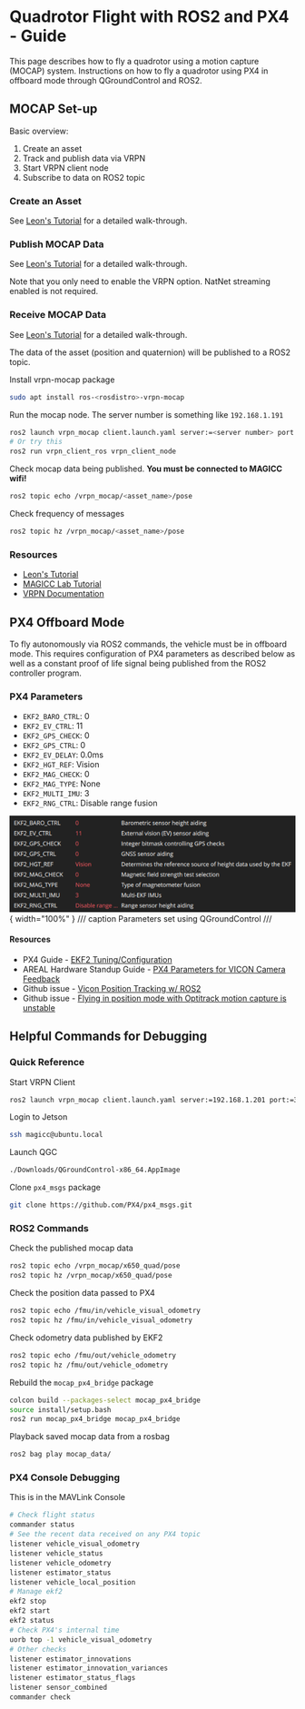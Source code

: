 # Quadrotor Flight with ROS2 and PX4 - Guide

This page describes how to fly a quadrotor using a motion capture (MOCAP) system. Instructions on how to fly a quadrotor using PX4 in offboard mode through QGroundControl and ROS2.

## MOCAP Set-up

Basic overview:

1. Create an asset
2. Track and publish data via VRPN
3. Start VRPN client node
4. Subscribe to data on ROS2 topic

### Create an Asset

See [Leon's Tutorial](https://www.notion.so/MOCAP-Room-24cdc719863380bbb0e2c94d5b7d8ec7) for a detailed walk-through.

### Publish MOCAP Data

See [Leon's Tutorial](https://www.notion.so/MOCAP-Room-24cdc719863380bbb0e2c94d5b7d8ec7) for a detailed walk-through.

Note that you only need to enable the VRPN option. NatNet streaming enabled is not required.

### Receive MOCAP Data

See [Leon's Tutorial](https://www.notion.so/MOCAP-Room-24cdc719863380bbb0e2c94d5b7d8ec7) for a detailed walk-through.

The data of the asset (position and quaternion) will be published to a ROS2 topic.

Install vrpn-mocap package
```bash
sudo apt install ros-<rosdistro>-vrpn-mocap
```

Run the mocap node. The server number is something like `192.168.1.191`
```bash
ros2 launch vrpn_mocap client.launch.yaml server:=<server number> port:=3883
# Or try this
ros2 run vrpn_client_ros vrpn_client_node 
```

Check mocap data being published. **You must be connected to MAGICC wifi!**
```bash
ros2 topic echo /vrpn_mocap/<asset_name>/pose
```

Check frequency of messages
```bash
ros2 topic hz /vrpn_mocap/<asset_name>/pose
```

### Resources

- [Leon's Tutorial](https://www.notion.so/MOCAP-Room-24cdc719863380bbb0e2c94d5b7d8ec7)
- [MAGICC Lab Tutorial](https://magicc.byu.edu/wiki/ros2_tutorials/mocap/mocap_tutorial/#data-collecting-with-ros)
- [VRPN Documentation](https://index.ros.org/r/vrpn_mocap/#jazzy)

## PX4 Offboard Mode

To fly autonomously via ROS2 commands, the vehicle must be in offboard mode. This requires configuration of PX4 parameters as described below as well as a constant proof of life signal being published from the ROS2 controller program.

### PX4 Parameters

- `EKF2_BARO_CTRL`: 0
- `EKF2_EV_CTRL`: 11
- `EKF2_GPS_CHECK`: 0
- `EKF2_GPS_CTRL`: 0
- `EKF2_EV_DELAY`: 0.0ms
- `EKF2_HGT_REF`: Vision
- `EKF2_MAG_CHECK`: 0
- `EKF2_MAG_TYPE`: None
- `EKF2_MULTI_IMU`: 3
- `EKF2_RNG_CTRL`: Disable range fusion 

![Parameter Values](../assets/PX4_parameters.png){ width="100%" }
/// caption
Parameters set using QGroundControl
///

#### Resources

- PX4 Guide - [EKF2 Tuning/Configuration](https://docs.px4.io/main/en/ros/external_position_estimation#ekf2-tuning-configuration)
- AREAL Hardware Standup Guide - [PX4 Parameters for VICON Camera Feedback](https://areal-gt.github.io/documentation/_build/Hardware%20Standup%20Guide/hardware_su.html#px4-parameters-for-vicon-camera-feedback)
- Github issue - [Vicon Position Tracking w/ ROS2](https://github.com/PX4/PX4-Autopilot/issues/21232)
- Github issue - [Flying in position mode with Optitrack motion capture is unstable](https://github.com/PX4/PX4-Autopilot/issues/21468)

## Helpful Commands for Debugging

### Quick Reference

Start VRPN Client
```bash
ros2 launch vrpn_mocap client.launch.yaml server:=192.168.1.201 port:=3883
```

Login to Jetson
```bash
ssh magicc@ubuntu.local
```

Launch QGC
```bash
./Downloads/QGroundControl-x86_64.AppImage 
```

Clone `px4_msgs` package
```bash
git clone https://github.com/PX4/px4_msgs.git
```

### ROS2 Commands

Check the published mocap data
```bash
ros2 topic echo /vrpn_mocap/x650_quad/pose
ros2 topic hz /vrpn_mocap/x650_quad/pose
```

Check the position data passed to PX4
```bash
ros2 topic echo /fmu/in/vehicle_visual_odometry
ros2 topic hz /fmu/in/vehicle_visual_odometry
```

Check odometry data published by EKF2
```bash
ros2 topic echo /fmu/out/vehicle_odometry
ros2 topic hz /fmu/out/vehicle_odometry
```

Rebuild the `mocap_px4_bridge` package
```bash
colcon build --packages-select mocap_px4_bridge
source install/setup.bash 
ros2 run mocap_px4_bridge mocap_px4_bridge
```

Playback saved mocap data from a rosbag
```bash
ros2 bag play mocap_data/
```

### PX4 Console Debugging 

This is in the MAVLink Console
```bash
# Check flight status
commander status
# See the recent data received on any PX4 topic
listener vehicle_visual_odometry
listener vehicle_status
listener vehicle_odometry
listener estimator_status
listener vehicle_local_position
# Manage ekf2 
ekf2 stop
ekf2 start
ekf2 status
# Check PX4's internal time
uorb top -1 vehicle_visual_odometry
# Other checks
listener estimator_innovations
listener estimator_innovation_variances
listener estimator_status_flags
listener sensor_combined
commander check
```